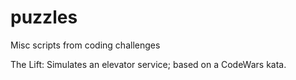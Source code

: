 # puzzles
Misc scripts from coding challenges   
   
The Lift:  Simulates an elevator service;  based on a CodeWars kata.   
